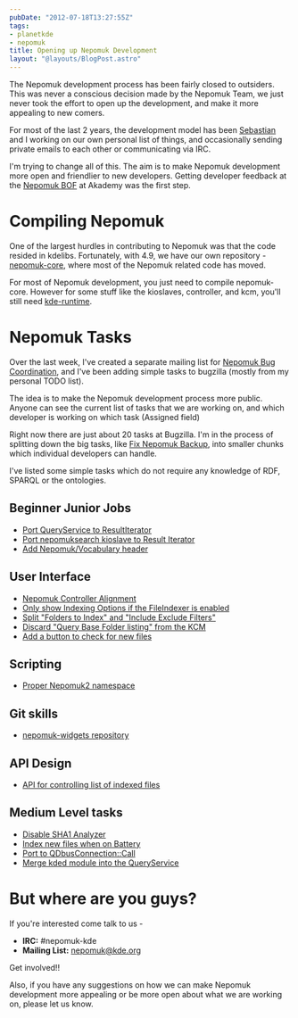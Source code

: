 ```yaml
---
pubDate: "2012-07-18T13:27:55Z"
tags:
- planetkde
- nepomuk
title: Opening up Nepomuk Development
layout: "@layouts/BlogPost.astro"
---
```


The Nepomuk development process has been fairly closed to outsiders.
This was never a conscious decision made by the Nepomuk Team, we just
never took the effort to open up the development, and make it more
appealing to new comers.

For most of the last 2 years, the development model has been
[Sebastian][] and I working on our own personal list of things, and
occasionally sending private emails to each other or communicating via
IRC.

I'm trying to change all of this. The aim is to make Nepomuk development
more open and friendlier to new developers. Getting developer feedback
at the [Nepomuk BOF][] at Akademy was the first step.

Compiling Nepomuk
=================

One of the largest hurdles in contributing to Nepomuk was that the code
resided in kdelibs. Fortunately, with 4.9, we have our own repository -
[nepomuk-core][], where most of the Nepomuk related code has moved.

For most of Nepomuk development, you just need to compile nepomuk-core.
However for some stuff like the kioslaves, controller, and kcm, you'll
still need [kde-runtime][].

Nepomuk Tasks
=============

Over the last week, I've created a separate mailing list for [Nepomuk
Bug Coordination][], and I've been adding simple tasks to bugzilla
(mostly from my personal TODO list).

The idea is to make the Nepomuk development process more public. Anyone
can see the current list of tasks that we are working on, and which
developer is working on which task (Assigned field)

Right now there are just about 20 tasks at Bugzilla. I'm in the process
of splitting down the big tasks, like [Fix Nepomuk Backup][], into
smaller chunks which individual developers can handle.

I've listed some simple tasks which do not require any knowledge of RDF,
SPARQL or the ontologies.

Beginner Junior Jobs
--------------------

-   [Port QueryService to ResultIterator][]
-   [Port nepomuksearch kioslave to Result Iterator][]
-   [Add Nepomuk/Vocabulary header][]


User Interface
--------------

-   [Nepomuk Controller Alignment][]
-   [Only show Indexing Options if the FileIndexer is enabled][]
-   [Split "Folders to Index" and "Include Exclude Filters"][]
-   [Discard "Query Base Folder listing" from the KCM][]
-   [Add a button to check for new files][]

Scripting
---------

-   [Proper Nepomuk2 namespace][]

Git skills
----------

-   [nepomuk-widgets repository][]

API Design
----------

-   [API for controlling list of indexed files][]

Medium Level tasks
------------------

-   [Disable SHA1 Analyzer][]
-   [Index new files when on Battery][]
-   [Port to QDbusConnection::Call][]
-   [Merge kded module into the QueryService][]

But where are you guys?
=======================

If you're interested come talk to us -

-   **IRC:** \#nepomuk-kde
-   **Mailing List:** [<nepomuk@kde.org>][]

Get involved!!

Also, if you have any suggestions on how we can make Nepomuk development
more appealing or be more open about what we are working on, please let
us know.

  [Sebastian]: http://trueg.wordpress.com/
  [Nepomuk BOF]: http://vhanda.in/blog/2012/06/the-nepomuk-bof/
  [nepomuk-core]: https://projects.kde.org/projects/kde/kdelibs/nepomuk-core
  [kde-runtime]: https://projects.kde.org/projects/kde/kde-runtime
  [Nepomuk Bug Coordination]: https://mail.kde.org/mailman/listinfo/nepomuk-bugs
  [Fix Nepomuk Backup]: https://bugs.kde.org/show_bug.cgi?id=303726
  [Port QueryService to ResultIterator]: https://bugs.kde.org/show_bug.cgi?id=303383
  [Port nepomuksearch kioslave to Result Iterator]: https://bugs.kde.org/show_bug.cgi?id=303382
  [Add Nepomuk/Vocabulary header]: https://bugs.kde.org/show_bug.cgi?id=303667
  [Nepomuk Controller Alignment]: https://bugs.kde.org/show_bug.cgi?id=303664
  [Only show Indexing Options if the FileIndexer is enabled]: https://bugs.kde.org/show_bug.cgi?id=303662
  [Split "Folders to Index" and "Include Exclude Filters"]: https://bugs.kde.org/show_bug.cgi?id=303661
  [Discard "Query Base Folder listing" from the KCM]: https://bugs.kde.org/show_bug.cgi?id=303660
  [Add a button to check for new files]: https://bugs.kde.org/show_bug.cgi?id=303658
  [Proper Nepomuk2 namespace]: https://bugs.kde.org/show_bug.cgi?id=303651
  [nepomuk-widgets repository]: https://bugs.kde.org/show_bug.cgi?id=303700
  [API for controlling list of indexed files]: https://bugs.kde.org/show_bug.cgi?id=303653
  [Disable SHA1 Analyzer]: https://bugs.kde.org/show_bug.cgi?id=303670
  [Index new files when on Battery]: https://bugs.kde.org/show_bug.cgi?id=303369
  [Port to QDbusConnection::Call]: https://bugs.kde.org/show_bug.cgi?id=303665
  [Merge kded module into the QueryService]: https://bugs.kde.org/show_bug.cgi?id=303666
  [<nepomuk@kde.org>]: https://mail.kde.org/mailman/listinfo/nepomuk
